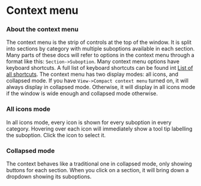 # Context menu

### About the context menu

The context menu is the strip of controls at the top of the window. It is split into sections by category with multiple suboptions available in each section. Many parts of these docs will refer to options in the context menu through a format like this: `Section->Suboption`. Many context menu options have keyboard shortcuts. A full list of keyboard shortcuts can be found int [List of all shortcuts](/docs/List%20of%20all%20shortcuts.md). The context menu has two display modes: all icons, and collapsed mode. If you have `View->Compact context menu` turned on, it will always display in collapsed mode. Otherwise, it will display in all icons mode if the window is wide enough and collapsed mode otherwise.

### All icons mode

In all icons mode, every icon is shown for every suboption in every category. Hovering over each icon will immediately show a tool tip labelling the suboption. Click the icon to select it.

### Collapsed mode

The context behaves like a traditional one in collapsed mode, only showing buttons for each section. When you click on a section, it will bring down a dropdown showing its suboptions.